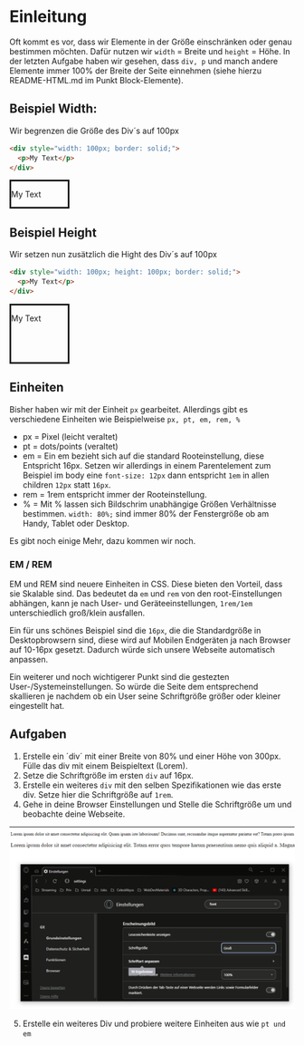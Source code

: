 # Einleitung

Oft kommt es vor, dass wir Elemente in der Größe einschränken oder genau bestimmen möchten. Dafür nutzen wir `width` = Breite und `height` = Höhe.
In der letzten Aufgabe haben wir gesehen, dass `div, p` und manch andere Elemente immer 100% der Breite der Seite einnehmen (siehe hierzu README-HTML.md im Punkt Block-Elemente).

## Beispiel Width:

Wir begrenzen die Größe des Div´s auf 100px

```html
<div style="width: 100px; border: solid;">
  <p>My Text</p>
</div>
```

<div style="width: 100px; border: solid;">
  <p>My Text</p>
</div>

## Beispiel Height

Wir setzen nun zusätzlich die Hight des Div´s auf 100px

```html
<div style="width: 100px; height: 100px; border: solid;">
  <p>My Text</p>
</div>
```

<div style="width: 100px; height: 100px; border: solid;">
  <p>My Text</p>
</div>

## Einheiten

Bisher haben wir mit der Einheit `px` gearbeitet. Allerdings gibt es verschiedene Einheiten wie Beispielweise `px, pt, em, rem, %`

- px = Pixel (leicht veraltet)
- pt = dots/points (veraltet)
- em = Ein em bezieht sich auf die standard Rooteinstellung, diese Entspricht 16px. Setzen wir allerdings in einem Parentelement zum Beispiel im body eine `font-size: 12px` dann entspricht `1em` in allen children `12px` statt `16px`.
- rem = 1rem entspricht immer der Rooteinstellung.
- % = Mit % lassen sich Bildschrim unabhängige Größen Verhältnisse bestimmen. `width: 80%;` sind immer 80% der Fenstergröße ob am Handy, Tablet oder Desktop.

Es gibt noch einige Mehr, dazu kommen wir noch.

### EM / REM

EM und REM sind neuere Einheiten in CSS. Diese bieten den Vorteil, dass sie Skalable sind. Das bedeutet da `em` und `rem` von den root-Einstellungen abhängen, kann je nach User- und Geräteeinstellungen, `1rem/1em` unterschiedlich groß/klein ausfallen.

Ein für uns schönes Beispiel sind die `16px`, die die Standardgröße in Desktopbrowsern sind, diese wird auf Mobilen Endgeräten ja nach Browser auf 10-16px gesetzt. Dadurch würde sich unsere Webseite automatisch anpassen.

Ein weiterer und noch wichtigerer Punkt sind die gestezten User-/Systemeinstellungen. So würde die Seite dem entsprechend skallieren je nachdem ob ein User seine Schriftgröße größer oder kleiner eingestellt hat.

## Aufgaben

1. Erstelle ein ´div´ mit einer Breite von 80% und einer Höhe von 300px. Fülle das div mit einem Beispieltext (Lorem).
2. Setze die Schriftgröße im ersten `div` auf 16px.
3. Erstelle ein weiteres `div` mit den selben Spezifikationen wie das erste div. Setze hier die Schriftgröße auf `1rem`.
4. Gehe in deine Browser Einstellungen und Stelle die Schriftgröße um und beobachte deine Webseite.

![image](./images/remRefImg.png)

5. Erstelle ein weiteres Div und probiere weitere Einheiten aus wie `pt und em`
